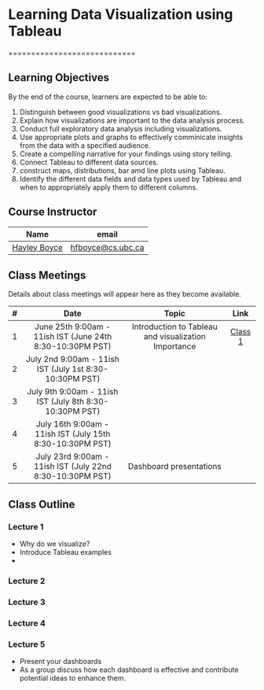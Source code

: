 # Learning Data Visualization using Tableau 
============================
## Learning Objectives

By the end of the course, learners are expected to be able to:

1. Distinguish between good visualizations vs bad visualizations.
2. Explain how visualizations are important to the data analysis process. 
3. Conduct full exploratory data analysis including visualizations. 
4. Use appropriate plots and graphs to effectively comminicate insights from the data with a specified audience.
5. Create a compelling narrative for your findings using story telling.
6. Connect Tableau to different data sources.
7. construct maps, distributions, bar amd line plots using Tableau.
8. Identify the different data fields and data types used by Tableau and when to appropriately apply them to different columns.  
## Course Instructor 

| Name         |  email | 
| :---:        | :---:  | 
| [Hayley Boyce](https://www.hayleyfboyce.com/) | hfboyce@cs.ubc.ca | 

## Class Meetings

Details about class meetings will appear here as they become available.

|  #   | Date | Topic | Link |
| :---: | :---: | :---: | :---:|
| 1  | June 25th 9:00am - 11ish IST (June 24th 8:30-10:30PM PST) | Introduction to Tableau and visualization Importance | [Class 1](https://bait509-ubc.github.io/BAIT509/lectures/lecture1.html)|
| 2 | July 2nd 9:00am - 11ish IST (July 1st 8:30-10:30PM PST) |   |  | 
| 3 | July 9th 9:00am - 11ish IST (July 8th 8:30-10:30PM PST) |   |  | 
| 4 | July 16th 9:00am - 11ish IST (July 15th 8:30-10:30PM PST) |    |  | 
| 5 | July 23rd 9:00am - 11ish IST (July 22nd 8:30-10:30PM PST) |  Dashboard presentations | |
## Class Outline

### Lecture 1

- Why do we visualize?  
- Introduce Tableau examples
- 

### Lecture 2


### Lecture 3


### Lecture 4

### Lecture 5

- Present your dashboards
- As a group discuss how each dashboard is effective and contribute potential ideas to enhance them.  